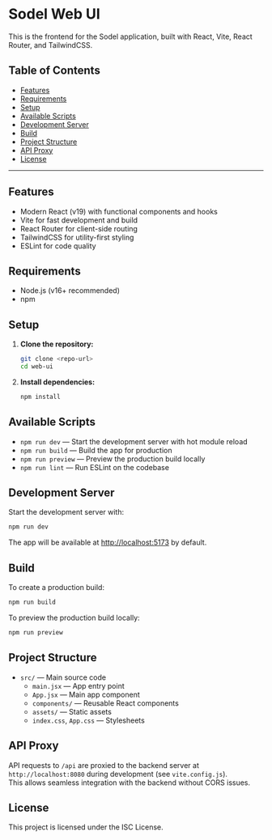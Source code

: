 # Sodel Web UI

This is the frontend for the Sodel application, built with React, Vite, React Router, and TailwindCSS.

## Table of Contents

- [Features](#features)
- [Requirements](#requirements)
- [Setup](#setup)
- [Available Scripts](#available-scripts)
- [Development Server](#development-server)
- [Build](#build)
- [Project Structure](#project-structure)
- [API Proxy](#api-proxy)
- [License](#license)

---

## Features

- Modern React (v19) with functional components and hooks
- Vite for fast development and build
- React Router for client-side routing
- TailwindCSS for utility-first styling
- ESLint for code quality

## Requirements

- Node.js (v16+ recommended)
- npm

## Setup

1. **Clone the repository:**
   ```bash
   git clone <repo-url>
   cd web-ui
   ```

2. **Install dependencies:**
   ```bash
   npm install
   ```

## Available Scripts

- `npm run dev` — Start the development server with hot module reload
- `npm run build` — Build the app for production
- `npm run preview` — Preview the production build locally
- `npm run lint` — Run ESLint on the codebase

## Development Server

Start the development server with:

```bash
npm run dev
```

The app will be available at [http://localhost:5173](http://localhost:5173) by default.

## Build

To create a production build:

```bash
npm run build
```

To preview the production build locally:

```bash
npm run preview
```

## Project Structure

- `src/` — Main source code
  - `main.jsx` — App entry point
  - `App.jsx` — Main app component
  - `components/` — Reusable React components
  - `assets/` — Static assets
  - `index.css`, `App.css` — Stylesheets

## API Proxy

API requests to `/api` are proxied to the backend server at `http://localhost:8080` during development (see `vite.config.js`).  
This allows seamless integration with the backend without CORS issues.

## License

This project is licensed under the ISC License.
